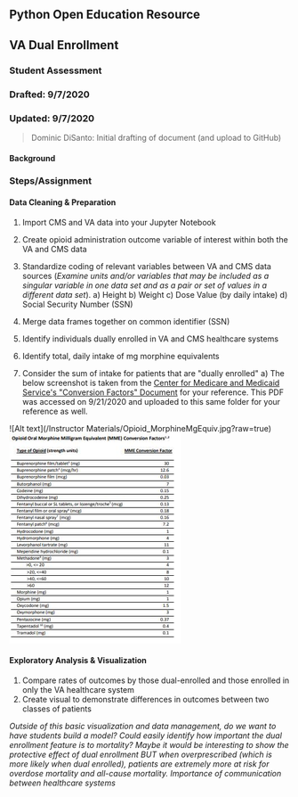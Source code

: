 ## Python Open Education Resource
## VA Dual Enrollment 
### Student Assessment
### Drafted: 9/7/2020
### Updated: 9/7/2020
 > Dominic DiSanto: Initial drafting of document (and upload to GitHub)

#### Background



### Steps/Assignment

#### Data Cleaning & Preparation
1) Import CMS and VA data into your Jupyter Notebook
2) Create opioid administration outcome variable of interest within both the VA and CMS data
3) Standardize coding of relevant variables between VA and CMS data sources (*Examine units and/or variables that may be included as a singular variable in one data set and as a pair or set of values in a different data set*).
    a) Height
    b) Weight
    c) Dose Value (by daily intake)
    d) Social Security Number (SSN)
3) Merge data frames together on common identifier (SSN)
4) Identify individuals dually enrolled in VA and CMS healthcare systems 

5) Identify total, daily intake of mg morphine equivalents 
6) Consider the sum of intake for patients that are "dually enrolled" 
     a) The below screenshot is taken from the [Center for Medicare and Medicaid Service's "Conversion Factors" Document](https://www.cms.gov/Medicare/Prescription-Drug-coverage/PrescriptionDrugCovContra/Downloads/Opioid-Morphine-EQ-Conversion-Factors-Aug-2017.pdf) for your reference. This PDF was accessed on 9/21/2020 and uploaded to this same folder for your reference as well.   
     
![Alt text](/Instructor Materials/Opioid_MorphineMgEquiv.jpg?raw=true)
![Alt text](Opioid_MorphineMgEquiv.jpg?raw=true)

#### Exploratory Analysis & Visualization
1) Compare rates of outcomes by those dual-enrolled and those enrolled in only the VA healthcare system
2) Create visual to demonstrate differences in outcomes between two classes of patients


<i>Outside of this basic visualization and data management, do we want to have students build a model? Could easily identify how important the dual enrollment feature is to mortality? Maybe it would be interesting to show the protective effect of dual enrollment BUT when overprescribed (which is more likely when dual enrolled), patients are extremely more at risk for overdose mortality and all-cause mortality. Importance of communication between healthcare systems</i>
